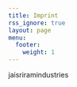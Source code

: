 ```yaml
---
title: Imprint
rss_ignore: true
layout: page
menu:
  footer:
    weight: 1
---
```


jaisriramindustries
